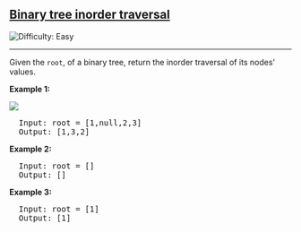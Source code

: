 <h2><a href="https://leetcode.com/problems/binary-tree-inorder-traversal/">Binary tree inorder traversal</a></h2> <img src='https://img.shields.io/badge/Difficulty-Easy-brightgreen' alt='Difficulty: Easy' /><hr><p>Given the <code>root</code>, of a binary tree, return the inorder traversal of its nodes' values.</p>

<p><strong class="example">Example 1:</strong></p>
<p><img src="https://assets.leetcode.com/uploads/2020/09/15/inorder_1.jpg"></p>
<pre>
  Input: root = [1,null,2,3]
  Output: [1,3,2]
</pre>

<p><strong class="example">Example 2:</strong></p>
<pre>
  Input: root = []
  Output: []
</pre>


<p><strong class="example">Example 3:</strong></p>
<pre>
  Input: root = [1]
  Output: [1]
</pre
